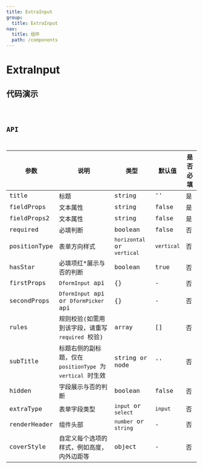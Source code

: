 ```yaml
---
title: ExtraInput
group:
  title: ExtraInput
nav:
  title: 组件
  path: /components
---
```


# ExtraInput

## 代码演示

<code src="./demo/index.tsx" />

## API

| 参数         | 说明                                                                               | 类型                       | 默认值     | 是否必填 |
| ------------ | ---------------------------------------------------------------------------------- | -------------------------- | ---------- | -------- |
| title        | 标题                                                                               | string                     | ''         | 是       |
| fieldProps   | 文本属性                                                                           | string                     | false      | 是       |
| fieldProps2  | 文本属性                                                                           | string                     | false      | 是       |
| required     | 必填判断                                                                           | boolean                    | false      | 否       |
| positionType | 表单方向样式                                                                       | `horizontal` or `vertical` | `vertical` | 否       |
| hasStar      | 必填项红\*展示与否的判断                                                           | boolean                    | true       | 否       |
| firstProps   | `DformInput` api | {}                         | -          | 否       |
| secondProps  | `DformInput` api  or `DformPicker` api | {}                         | -          | 否       |
| rules        | 规则校验(如需用到该字段，请重写 `required` 校验)                                   | array                      | []         | 否       |
| subTitle     | 标题右侧的副标题，仅在 `positionType` 为 `vertical` 时生效                         | string or node             | ''         | 否       |
| hidden       | 字段展示与否的判断                                                                 | boolean                    | false      | 否       |
| extraType    | 表单字段类型                                                                       | `input` or `select`        | `input`    | 否       |
| renderHeader | 组件头部                                                                           | `number` or `string`       | -          | 否       |
| coverStyle   | 自定义每个选项的样式，例如高度，内外边距等                                         | object                     | -          | 否       |
